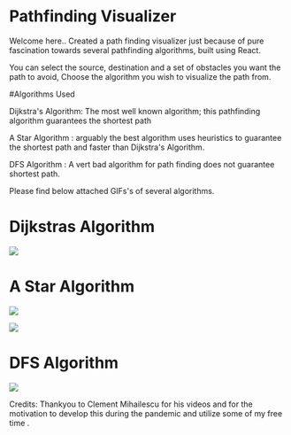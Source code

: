 # Pathfinding Visualizer

Welcome here.. 
Created a path finding visualizer just because of pure fascination towards several pathfinding algorithms, built using React.
 
You can select the source, destination and a set of obstacles you want the path to avoid, 
Choose the algorithm you wish to visualize the path from.

#Algorithms Used

Dijkstra's Algorithm: The most well known algorithm; this pathfinding algorithm guarantees the shortest path

A Star Algorithm : arguably the best algorithm uses heuristics to guarantee the shortest path and faster than Dijkstra's Algorithm.

DFS Algorithm : A vert bad algorithm for path finding does not guarantee shortest path.


Please find below attached GIFs's of several algorithms.

# Dijkstras Algorithm

![](Djiktras.gif)

# A Star Algorithm

![](A-Star.gif)

![](A-Star-2.gif)

# DFS Algorithm

![](DFS.gif)


Credits:
Thankyou to Clement Mihailescu for his videos and for the motivation to develop this during the pandemic and utilize some of my free time .
